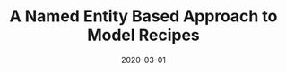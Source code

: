 ---
layout: publications
date: 2020-03-01
title: A Named Entity Based Approach to Model Recipes
venue: DECOR Workshop @ ICDE 
link: "https://arxiv.org/pdf/2004.12184.pdf"
slides: 
poster: 
tldr: Created an Information Retrieval (IR) Model to extract ingredient information from recipes.
authors: Nirav Diwan, Devansh Batra, Ganesh Bagler
code: "https://github.com/cosylabiiit/recipe-knowledge-mining"
---